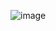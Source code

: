![image](https://user-images.githubusercontent.com/40969203/103113928-2090bc00-46a0-11eb-84b2-c66751a2a49a.png)
